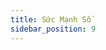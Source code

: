 ```yaml
---
title: Sức Mạnh Số
sidebar_position: 9
---
```


<!-- dantri-suc-manh-so:START -->
<!-- dantri-suc-manh-so:END -->
